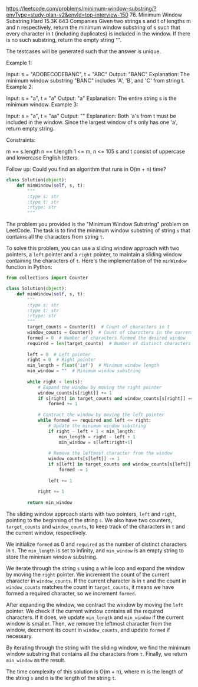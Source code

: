 https://leetcode.com/problems/minimum-window-substring/?envType=study-plan-v2&envId=top-interview-150
76. Minimum Window Substring
Hard
15.3K
643
Companies
Given two strings s and t of lengths m and n respectively, return the minimum window 
substring
 of s such that every character in t (including duplicates) is included in the window. If there is no such substring, return the empty string "".

The testcases will be generated such that the answer is unique.

 

Example 1:

Input: s = "ADOBECODEBANC", t = "ABC"
Output: "BANC"
Explanation: The minimum window substring "BANC" includes 'A', 'B', and 'C' from string t.
Example 2:

Input: s = "a", t = "a"
Output: "a"
Explanation: The entire string s is the minimum window.
Example 3:

Input: s = "a", t = "aa"
Output: ""
Explanation: Both 'a's from t must be included in the window.
Since the largest window of s only has one 'a', return empty string.
 

Constraints:

m == s.length
n == t.length
1 <= m, n <= 105
s and t consist of uppercase and lowercase English letters.
 

Follow up: Could you find an algorithm that runs in O(m + n) time?

```python
class Solution(object):
    def minWindow(self, s, t):
        """
        :type s: str
        :type t: str
        :rtype: str
        """
```

The problem you provided is the "Minimum Window Substring" problem on LeetCode. The task is to find the minimum window substring of string `s` that contains all the characters from string `t`.

To solve this problem, you can use a sliding window approach with two pointers, a `left` pointer and a `right` pointer, to maintain a sliding window containing the characters of `t`. Here's the implementation of the `minWindow` function in Python:

```python
from collections import Counter

class Solution(object):
    def minWindow(self, s, t):
        """
        :type s: str
        :type t: str
        :rtype: str
        """
        target_counts = Counter(t)  # Count of characters in t
        window_counts = Counter()  # Count of characters in the current window
        formed = 0  # Number of characters formed the desired window
        required = len(target_counts)  # Number of distinct characters in t
        
        left = 0  # Left pointer
        right = 0  # Right pointer
        min_length = float('inf')  # Minimum window length
        min_window = ""  # Minimum window substring
        
        while right < len(s):
            # Expand the window by moving the right pointer
            window_counts[s[right]] += 1
            if s[right] in target_counts and window_counts[s[right]] == target_counts[s[right]]:
                formed += 1
            
            # Contract the window by moving the left pointer
            while formed == required and left <= right:
                # Update the minimum window substring
                if right - left + 1 < min_length:
                    min_length = right - left + 1
                    min_window = s[left:right+1]
                
                # Remove the leftmost character from the window
                window_counts[s[left]] -= 1
                if s[left] in target_counts and window_counts[s[left]] < target_counts[s[left]]:
                    formed -= 1
                
                left += 1
            
            right += 1
        
        return min_window
```

The sliding window approach starts with two pointers, `left` and `right`, pointing to the beginning of the string `s`. We also have two counters, `target_counts` and `window_counts`, to keep track of the characters in `t` and the current window, respectively.

We initialize `formed` as 0 and `required` as the number of distinct characters in `t`. The `min_length` is set to infinity, and `min_window` is an empty string to store the minimum window substring.

We iterate through the string `s` using a while loop and expand the window by moving the `right` pointer. We increment the count of the current character in `window_counts`. If the current character is in `t` and the count in `window_counts` matches the count in `target_counts`, it means we have formed a required character, so we increment `formed`.

After expanding the window, we contract the window by moving the `left` pointer. We check if the current window contains all the required characters. If it does, we update `min_length` and `min_window` if the current window is smaller. Then, we remove the leftmost character from the window, decrement its count in `window_counts`, and update `formed` if necessary.

By iterating through the string with the sliding window, we find the minimum window substring that contains all the characters from `t`. Finally, we return `min_window` as the result.

The time complexity of this solution is O(m + n), where m is the length of the string `s` and n is the length of the string `t`.